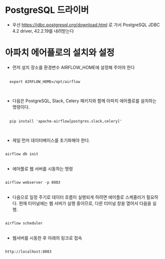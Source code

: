 # PostgreSQL 드라이버
- 우선 https://jdbc.postgresql.org/download.html 로 가서 PostgreSQL JDBC 4.2 driver, 42.2.19를 내려받는다

# 아파치 에어플로의 설치와 설정
  - 먼저 설치 장소를 환경변수 AIRFLOW_HOME에 설정해 주어야 한다
  <pre>
  <code>
  export AIRFLOW_HOME=/opt/airflow
  </code>
  </pre>
  - 다음은 PostgreSQL, Slack, Celery 패키지와 함께 아파치 에어플로를 설치하는 명령이다.
  <pre>
  <code>
  pip install 'apache-airflow[postgres.slack,celery]'
  </code>
  </pre>
- 제일 먼저 데이터베이스를 초기화해야 한다.
<pre>
<code>
airflow db init
</code>
</pre>
- 에어플로 웹 서버를 시동하는 명령
<pre>
<code>
airflow webserver -p 8083
</code>
</pre>
- 다음으로 일정 주기로 데이터 흐름이 실행되게 하려면 에어플로 스케줄러가 필요하다. 현재 터미널에는 웹 서버가 실행 중이므로, 다른 터미널 창을 열어서 다음을 실행.
<pre>
<code>
airflow scheduler
</code>
</pre>
- 웹서버를 시동한 후 아래의 링크로 접속
<pre>
<code>
http://localhost:8083
</code>
</pre>
